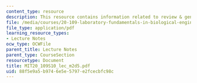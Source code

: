 ```yaml
---
content_type: resource
description: This resource contains information related to review & gene analysis.
file: /media/courses/20-109-laboratory-fundamentals-in-biological-engineering-spring-2010/88f5e9a5b9746e5e5797e2fcecbfc98c_MIT20_109S10_lec_m2d5.pdf
file_type: application/pdf
learning_resource_types:
- Lecture Notes
ocw_type: OCWFile
parent_title: Lecture Notes
parent_type: CourseSection
resourcetype: Document
title: MIT20_109S10_lec_m2d5.pdf
uid: 88f5e9a5-b974-6e5e-5797-e2fcecbfc98c
---
```

